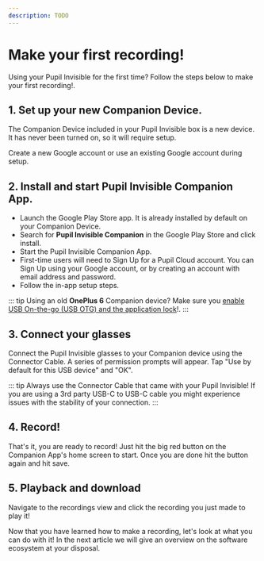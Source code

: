 ```yaml
---
description: TODO
---
```


# Make your first recording!

Using your Pupil Invisible for the first time? Follow the steps below to make your first recording!.

<v-divider></v-divider>

## 1. Set up your new Companion Device.

The Companion Device included in your Pupil Invisible box is a new device. It has never been turned on, so it will require setup.

Create a new Google account or use an existing Google account during setup.

## 2. Install and start Pupil Invisible Companion App.

* Launch the Google Play Store app. It is already installed by default on your Companion Device.
* Search for **Pupil Invisible Companion** in the Google Play Store and click install.
* Start the Pupil Invisible Companion App.
* First-time users will need to Sign Up for a Pupil Cloud account. You can Sign Up using your Google account, or by creating an account with email address and password.
* Follow the in-app setup steps.

::: tip
Using an old **OnePlus 6** Companion device? Make sure you [enable USB On-the-go (USB OTG) and the application lock](/todo)!.
:::


## 3. Connect your glasses
Connect the Pupil Invisible glasses to your Companion device using the Connector Cable. A series of permission prompts will appear. Tap "Use by default for this USB device" and "OK".

::: tip
Always use the Connector Cable that came with your Pupil Invisible! If you are using a 3rd party USB-C to USB-C cable you might experience issues with the stability of your connection.
:::

## 4. Record!

That's it, you are ready to record! Just hit the big red button on the Companion App's home screen to start. Once you are done hit the button again and hit save.

## 5. Playback and download

Navigate to the recordings view and click the recording you just made to play it! 

<v-divider></v-divider>

Now that you have learned how to make a recording, let's look at what you can do with it! In the next article we will give an overview on the software ecosystem at your disposal.